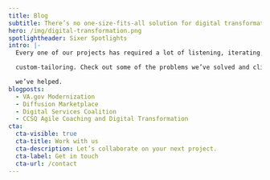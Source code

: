 ```yaml
---
title: Blog
subtitle: There’s no one-size-fits-all solution for digital transformation.
hero: /img/digital-transformation.png
spotlightheader: Sixer Spotlights
intro: |-
  Every one of our projects has required a lot of listening, iterating, and

  custom-tailoring. Check out some of the problems we’ve solved and clients

  we’ve helped.
blogposts:
  - VA.gov Modernization
  - Diffusion Marketplace
  - Digital Services Coalition
  - CCSQ Agile Coaching and Digital Transformation
cta:
  cta-visible: true
  cta-title: Work with us
  cta-description: Let’s collaborate on your next project.
  cta-label: Get in touch
  cta-url: /contact
---
```

